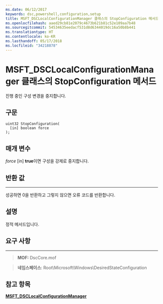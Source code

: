 ```yaml
---
ms.date: 06/12/2017
keywords: dsc,powershell,configuration,setup
title: MSFT_DSCLocalConfigurationManager 클래스의 StopConfiguration 메서드
ms.openlocfilehash: aaed29cb81e2079c4673b621b81c52e109aa7b48
ms.sourcegitcommit: 54534635eedacf531d8d6344019dc16a50b8b441
ms.translationtype: HT
ms.contentlocale: ko-KR
ms.lasthandoff: 05/17/2018
ms.locfileid: "34218878"
---
```

# <a name="stopconfiguration-method-of-the-msftdsclocalconfigurationmanager-class"></a>MSFT_DSCLocalConfigurationManager 클래스의 StopConfiguration 메서드

진행 중인 구성 변경을 중지합니다.

<a name="syntax"></a>구문
------

```mof
uint32 StopConfiguration(
  [in] boolean force
);
```

<a name="parameters"></a>매개 변수
----------

*force* \[in\] **true**이면 구성을 강제로 중지합니다.

## <a name="return-value"></a>반환 값
------------

성공하면 0을 반환하고 그렇지 않으면 오류 코드를 반환합니다.

## <a name="remarks"></a>설명

정적 메서드입니다.

## <a name="requirements"></a>요구 사항
------------
>**MOF:** DscCore.mof

>**네임스페이스**: Root\Microsoft\Windows\DesiredStateConfiguration


## <a name="see-also"></a>참고 항목


[**MSFT_DSCLocalConfigurationManager**](msft-dsclocalconfigurationmanager.md)
